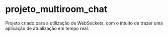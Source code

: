# projeto_multiroom_chat
Projeto criado para a utilização de WebSockets, com o intuito de trazer uma aplicação de atualização em tempo real.

